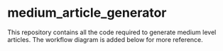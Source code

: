 # medium_article_generator
This repository contains all the code required to generate medium level articles. The workflow diagram is added below for more reference.
